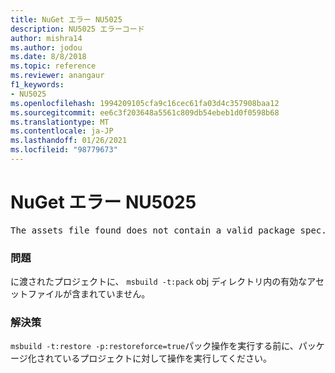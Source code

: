 ```yaml
---
title: NuGet エラー NU5025
description: NU5025 エラーコード
author: mishra14
ms.author: jodou
ms.date: 8/8/2018
ms.topic: reference
ms.reviewer: anangaur
f1_keywords:
- NU5025
ms.openlocfilehash: 1994209105cfa9c16cec61fa03d4c357908baa12
ms.sourcegitcommit: ee6c3f203648a5561c809db54ebeb1d0f0598b68
ms.translationtype: MT
ms.contentlocale: ja-JP
ms.lasthandoff: 01/26/2021
ms.locfileid: "98779673"
---
```

# <a name="nuget-error-nu5025"></a>NuGet エラー NU5025
<pre>The assets file found does not contain a valid package spec. Try restoring the project again. The location of the assets file is F:\project\obj\project.assets.json.</pre>

### <a name="issue"></a>問題

に渡されたプロジェクトに、 `msbuild -t:pack` obj ディレクトリ内の有効なアセットファイルが含まれていません。


### <a name="solution"></a>解決策

`msbuild -t:restore -p:restoreforce=true`パック操作を実行する前に、パッケージ化されているプロジェクトに対して操作を実行してください。

